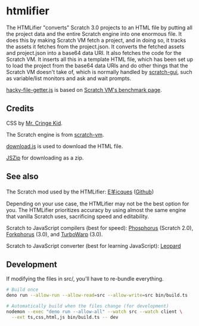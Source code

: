 # htmlifier

The HTMLifier "converts" Scratch 3.0 projects to an HTML file by putting all the project data and the entire Scratch engine into one enormous file.
It does this by making Scratch VM fetch a project, and in doing so, it tracks the assets it fetches from the project.json. It converts the fetched assets and project.json into a base64 data URI. It also fetches the code for the Scratch VM. It inserts all this in a template HTML file, which has been set up to load the project from the base64 data URIs and do other things that the Scratch VM doesn't take of, which is normally handled by [scratch-gui](https://github.com/LLK/scratch-gui/), such as variable/list monitors and ask and wait prompts.

[hacky-file-getter.js](./hacky-file-getter.js) is based on [Scratch VM's benchmark page](https://github.com/LLK/scratch-vm/blob/develop/src/playground/benchmark.js).

## Credits

CSS by [Mr. Cringe Kid](https://scratch.mit.edu/users/mrcringekidyt/).

The Scratch engine is from [scratch-vm](https://github.com/LLK/scratch-vm/).

[download.js](http://danml.com/download.html) is used to download the HTML file.

[JSZip](https://stuk.github.io/jszip/) for downloading as a zip.

## See also

The Scratch mod used by the HTMLifier: [E羊icques](https://sheeptester.github.io/scratch-gui/) ([Github](https://github.com/SheepTester/scratch-gui))

Depending on your use case, the HTMLifier may not be the best option for you.
The HTMLifier prioritizes accuracy by using almost the same engine that vanilla
Scratch uses, sacrificing speed and editability.

Scratch to JavaScript compilers (best for speed):
[Phosphorus](https://phosphorus.github.io/) (Scratch 2.0),
[Forkphorus](https://forkphorus.github.io/) (3.0), and
[TurboWarp](https://turbowarp.org/) (3.0).

Scratch to JavaScript converter (best for learning JavaScript):
[Leopard](https://leopardjs.now.sh/)

## Development

If modifying the files in src/, you'll have to re-bundle everything.

```sh
# Build once
deno run --allow-run --allow-read=src --allow-write=src bin/build.ts

# Automatically build when the files change (for development)
nodemon --exec "deno run --allow-all" --watch src --watch client \
  --ext ts,css,html,js bin/build.ts -- dev
```
